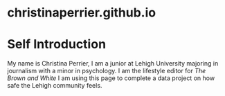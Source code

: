# christinaperrier.github.io
# Self Introduction
My name is Christina Perrier, I am a junior at Lehigh University majoring in journalism with a minor in psychology. I am the lifestyle editor for _The Brown and White_ I am using this page to complete a data project on how safe the Lehigh community feels.

